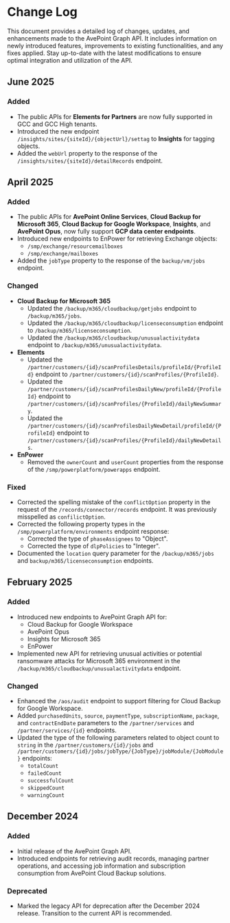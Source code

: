 # Change Log

This document provides a detailed log of changes, updates, and enhancements made to the AvePoint Graph API. It includes information on newly introduced features, improvements to existing functionalities, and any fixes applied. Stay up-to-date with the latest modifications to ensure optimal integration and utilization of the API.

## June 2025

### Added  

 - The public APIs for **Elements for Partners** are now fully supported in GCC and GCC High tenants.  
  - Introduced the new endpoint `/insights/sites/{siteId}/{objectUrl}/settag` to **Insights** for tagging objects.  
  - Added the `webUrl` property to the response of the `/insights/sites/{siteId}/detailRecords` endpoint.



## April 2025

### Added  

 - The public APIs for **AvePoint Online Services**, **Cloud Backup for Microsoft 365**, **Cloud Backup for Google Workspace**, **Insights**, and **AvePoint Opus**, now fully support **GCP data center endpoints**.   
 - Introduced new endpoints to EnPower for retrieving Exchange objects:
     - `/smp/exchange/resourcemailboxes`
     - `/smp/exchange/mailboxes` 
 - Added the `jobType` property to the response of the `backup/vm/jobs` endpoint.



### Changed
- **Cloud Backup for Microsoft 365**
  - Updated the `/backup/m365/cloudbackup/getjobs` endpoint to `/backup/m365/jobs`.
  - Updated the `/backup/m365/cloudbackup/licenseconsumption` endpoint to `/backup/m365/licenseconsumption`.
  - Updated the `/backup/m365/cloudbackup/unusualactivitydata` endpoint to `/backup/m365/unusualactivitydata`.
- **Elements**
  - Updated the `/partner/customers/{id}/scanProfilesDetails/profileId/{ProfileId}` endpoint to `/partner/customers/{id}/scanProfiles/{ProfileId}`.
  - Updated the `/partner/customers/{id}/scanProfilesDailyNew/profileId/{ProfileId}` endpoint to `/partner/customers/{id}/scanProfiles/{ProfileId}/dailyNewSummary`.
  - Updated the `/partner/customers/{id}/scanProfilesDailyNewDetail/profileId/{ProfileId}` endpoint to `/partner/customers/{id}/scanProfiles/{ProfileId}/dailyNewDetails`.
- **EnPower**
  - Removed the `ownerCount` and `userCount` properties from the response of the `/smp/powerplatform/powerapps` endpoint.


### Fixed

 - Corrected the spelling mistake of the `conflictOption` property in the request of the `/records/connector/records` endpoint. It was previously misspelled as `confilictOption`.
 - Corrected the following property types in the `/smp/powerplatform/environments` endpoint response:
    - Corrected the type of `phaseAssignees` to "Object".
    - Corrected the type of `dlpPolicies` to "Integer".
 - Documented the `location` query parameter for the `/backup/m365/jobs` and `backup/m365/licenseconsumption` endpoints.

## February 2025

### Added

- Introduced new endpoints to AvePoint Graph API for: 
    - Cloud Backup for Google Workspace
    - AvePoint Opus
    - Insights for Microsoft 365
    - EnPower  
- Implemented new API for retrieving unusual activities or potential ransomware attacks for Microsoft 365 environment in the `/backup/m365/cloudbackup/unusualactivitydata` endpoint. 

### Changed

- Enhanced the `/aos/audit` endpoint to support filtering for Cloud Backup for Google Workspace.  
- Added `purchasedUnits`, `source`, `paymentType`, `subscriptionName`, `package`, and `contractEndDate` parameters to the `/partner/services` and `/partner/services/{id}` endpoints. 
- Updated the type of the following parameters related to object count to `string` in the `/partner/customers/{id}/jobs` and `/partner/customers/{id}/jobs/jobType/{JobType}/jobModule/{JobModule}` endpoints:
    - `totalCount`
    - `failedCount`
    - `successfulCount`
    - `skippedCount`
    - `warningCount`
<!---## January 2025 hotfix

### Fixed
- Resolved the issue with the `Dynamics.ReadWrite.All` scope where the API does not work when using it with the other scopes.  -->

## December 2024

### Added

- Initial release of the AvePoint Graph API.
- Introduced endpoints for retrieving audit records, managing partner operations, and accessing job information and subscription consumption from AvePoint Cloud Backup solutions.

### Deprecated
- Marked the legacy API for deprecation after the December 2024 release. Transition to the current API is recommended.